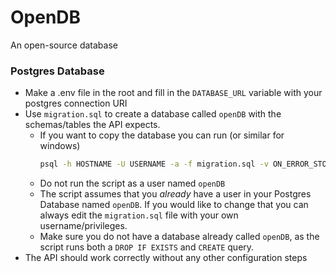 # OpenDB
An open-source database

### Postgres Database
- Make a .env file in the root and fill in the `DATABASE_URL` variable with your postgres connection URI
- Use `migration.sql` to create a database called `openDB` with the schemas/tables the API expects.
    + If you want to copy the database you can run (or similar for windows)
        ```bash
        psql -h HOSTNAME -U USERNAME -a -f migration.sql -v ON_ERROR_STOP=1
        ```
    + Do not run the script as a user named `openDB`
    + The script assumes that you *already* have a user in your Postgres Database named `openDB`. If you would like to change that you can always edit the `migration.sql` file with your own username/privileges.
    + Make sure you do not have a database already called `openDB`, as the script runs both a `DROP IF EXISTS` and `CREATE` query.
- The API should work correctly without any other configuration steps